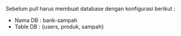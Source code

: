 Sebelum pull harus membuat database dengan konfigurasi berikut :
- Nama DB : bank-sampah
- Table DB : {users, produk, sampah}
